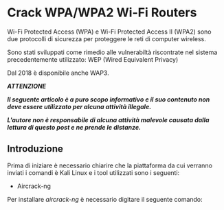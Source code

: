 # Crack WPA/WPA2 Wi-Fi Routers

Wi-Fi Protected Access (WPA) e Wi-Fi Protected Access II (WPA2) sono due protocolli di sicurezza per proteggere le reti di
computer wireless.

Sono stati sviluppati come rimedio alle vulnerabiltà riscontrate nel sistema precedentemente utilizzato: WEP (Wired 
Equivalent Privacy)

Dal 2018 è disponibile anche WAP3.

***ATTENZIONE***

***Il seguente articolo è a puro scopo informativo e il suo contenuto non deve essere utilizzato per alcuna attività
illegale.***

***L'autore non è responsabile di alcuna attività malevole causata dalla lettura di questo post e ne prende le distanze.***

## Introduzione

Prima di iniziare è necessario chiarire che la piattaforma da cui verranno inviati i comandi è Kali Linux e i tool utilizzati
sono i seguenti:
  * Aircrack-ng

Per installare *aircrack-ng* è necessario digitare il seguente comando:

